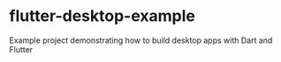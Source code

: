 # flutter-desktop-example
Example project demonstrating how to build desktop apps with Dart and Flutter
